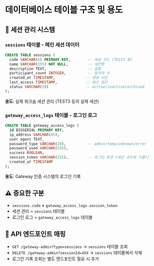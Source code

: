 # 데이터베이스 테이블 구조 및 용도

## 🎯 세션 관리 시스템

### `sessions` 테이블 - **메인 세션 데이터**
```sql
CREATE TABLE sessions (
  code VARCHAR(6) PRIMARY KEY,        -- 세션 코드 (TEST3 등)
  name VARCHAR(255) NOT NULL,         -- 세션명
  description TEXT,                   -- 설명
  participant_count INTEGER,          -- 참가자 수
  created_at TIMESTAMP,              -- 생성 시간
  last_access TIMESTAMP,             -- 최근 접근
  status VARCHAR(20)                 -- active/inactive/archived
);
```
**용도**: 실제 워크숍 세션 관리 (TEST3 등의 실제 세션)

### `gateway_access_logs` 테이블 - **로그인 로그**
```sql
CREATE TABLE gateway_access_logs (
  id BIGSERIAL PRIMARY KEY,
  ip_address VARCHAR(45),
  user_agent TEXT,
  password_type VARCHAR(20),          -- admin/temp/unknown/error
  password_used VARCHAR(255),
  success BOOLEAN,
  session_token VARCHAR(255),         -- 로그인 토큰 (세션 코드와 다름!)
  created_at TIMESTAMP
);
```
**용도**: Gateway 인증 시스템의 로그인 기록

## ⚠️ **중요한 구분**
- `sessions.code` ≠ `gateway_access_logs.session_token`
- 세션 관리 = `sessions` 테이블
- 로그인 로그 = `gateway_access_logs` 테이블

## 🔄 API 엔드포인트 매핑
- `GET /gateway-admin?type=sessions` → `sessions` 테이블 조회
- `DELETE /gateway-admin?sessionId=XXX` → `sessions` 테이블에서 삭제
- 로그인 기록 조회는 별도 엔드포인트 필요 시 추가